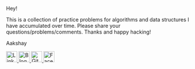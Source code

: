 Hey!

This is a collection of practice problems for algorithms and data structures I have accumulated over time. Please share your questions/problems/comments. Thanks and happy hacking!

Aakshay

<a href="linkedin.com/in/aakshaysubramaniam">
  <img border="0" alt="LinkedIn - Aakshay Subramaniam"         src="https://media.licdn.com/mpr/mpr/shrink_200_200/AAEAAQAAAAAAAANyAAAAJGRlZTNlZDQwLTk4YTItNDA1MS04MzBjLWJmNGQ5M2RmZGUxYw.png" width="30" height="30">
</a>

<a href="blog.aakshay.com">
  <img border="0" alt="Blog - Aakshay Subramaniam" src="https://seeklogo.com/images/B/blogger-b-logo-CAB2EB5FA1-seeklogo.com.png" width="30" height="30">
</a>

<a href="https://github.com/aakshays">
  <img border="0" alt="Github - Aakshay Subramaniam" src="https://seeklogo.com/images/G/github-mark-logo-BF9B96FEA9-seeklogo.com.png" width="30" height="30">
</a>

<a href="https://www.facebook.com/aakshay.subramaniam">
  <img border="0" alt="Facebook - Aakshay Subramaniam" src="http://pdsasoccer.com/wp-content/uploads/2016/09/facebook-logo-C64946D6D2-seeklogo.com_.png" width="30" height="30">
</a>

